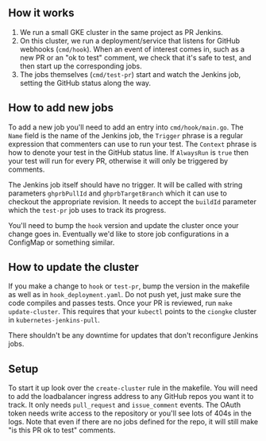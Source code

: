 ## How it works

1. We run a small GKE cluster in the same project as PR Jenkins.
1. On this cluster, we run a deployment/service that listens for GitHub
   webhooks (`cmd/hook`). When an event of interest comes in, such as a new PR
   or an "ok to test" comment, we check that it's safe to test, and then start
   up the corresponding jobs.
1. The jobs themselves (`cmd/test-pr`) start and watch the Jenkins job, setting
   the GitHub status along the way.

## How to add new jobs

To add a new job you'll need to add an entry into `cmd/hook/main.go`. The
`Name` field is the name of the Jenkins job, the `Trigger` phrase is a regular
expression that commenters can use to run your test. The `Context` phrase is
how to denote your test in the GitHub status line. If `AlwaysRun` is `true`
then your test will run for every PR, otherwise it will only be triggered by
comments.

The Jenkins job itself should have no trigger. It will be called with string
parameters `ghprbPullId` and `ghprbTargetBranch` which it can use to checkout
the appropriate revision. It needs to accept the `buildId` parameter which the
`test-pr` job uses to track its progress.

You'll need to bump the `hook` version and update the cluster once your change
goes in. Eventually we'd like to store job configurations in a ConfigMap or
something similar.

## How to update the cluster

If you make a change to `hook` or `test-pr`, bump the version in the makefile
as well as in `hook_deployment.yaml`. Do not push yet, just make sure the code
compiles and passes tests. Once your PR is reviewed, run `make update-cluster`.
This requires that your `kubectl` points to the `ciongke` cluster in
`kubernetes-jenkins-pull`.

There shouldn't be any downtime for updates that don't reconfigure Jenkins
jobs.

## Setup

To start it up look over the `create-cluster` rule in the makefile. You will
need to add the loadbalancer ingress address to any GitHub repos you want it
to track. It only needs `pull_request` and `issue_comment` events. The OAuth
token needs write access to the repository or you'll see lots of 404s in the
logs. Note that even if there are no jobs defined for the repo, it will still
make "is this PR ok to test" comments.
